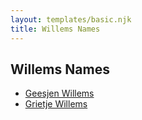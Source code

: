 ```yaml
---
layout: templates/basic.njk
title: Willems Names
---
```

## Willems Names
- [Geesjen Willems](/people/2/26091395)
- [Grietje Willems](/people/6/63361989)
